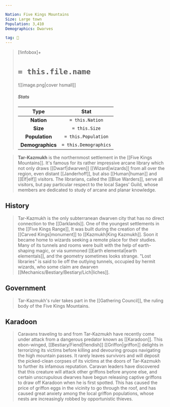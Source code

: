 ```yaml
---

Nation: Five Kings Mountains
Size: Large town
Population: 3,410
Demographics: Dwarves

tag: 🌃
---
```


> [!infobox]+
> #  `= this.file.name`
> ![[image.png|cover hsmall]]
> ##### Stats
> Type | Stat |
> :---:|:---:|
> **Nation** | `= this.Nation` |
> **Size** | `= this.Size` |
> **Population** | `= this.Population` |
> **Demographics** | `= this.Demographics` |



> **Tar-Kazmukh** is the northernmost settlement in the [[Five Kings Mountains]]. It's famous for its rather impressive arcane library which not only draws [[Dwarf|dwarven]] [[Wizard|wizards]] from all over the region, even distant [[Janderhoff]], but also [[Human|human]] and [[Elf|elf]] visitors. The librarians, called the [[Blue Warders]], serve all visitors, but pay particular respect to the local Sages' Guild, whose members are dedicated to study of arcane and planar knowledge.



## History

> Tar-Kazmukh is the only subterranean dwarven city that has no direct connection to the [[Darklands]]. One of the youngest settlements in the [[Five Kings Range]], It was built during the creation of the [[Carved Kings|monument]] to [[Kazmukh|King Kazmukh]]. Soon it became home to wizards seeking a remote place for their studies. Many of its tunnels and rooms were built with the help of earth-shaping magic, or via summoned [[Earth elemental|earth elementals]],  and the geometry sometimes looks strange. "Lost libraries" is said to lie off the outlying tunnels, occupied by hermit wizards, who some claim are dwarven [[Mechanics/Bestiary/Bestiary/Lich|liches]].


## Government

> Tar-Kazmukh's ruler takes part in the [[Gathering Council]], the ruling body of the Five Kings Mountains.


## Karadoon

> Caravans traveling to and from Tar-Kazmukh have recently come under attack from a dangerous predator known as [[Karadoon]]. This ebon-winged, [[Bestiary/Fiend|fiendish]] [[Griffon|griffon]] delights in terrorizing its victims before killing and devouring groups navigating the high mountain passes. It rarely leaves survivors and will deposit the picked-clean corpses of its victims at the doors of Tar-Kazmukh to further its infamous reputation. Caravan leaders have discovered that this creature will attack other griffons before anyone else, and certain unscrupulous dwarves have begun releasing captive griffons to draw off Karadoon when he is first spotted. This has caused the price of griffon eggs in the vicinity to go through the roof, and has caused great anxiety among the local griffon populations, whose nests are increasingly robbed by opportunistic thieves.









